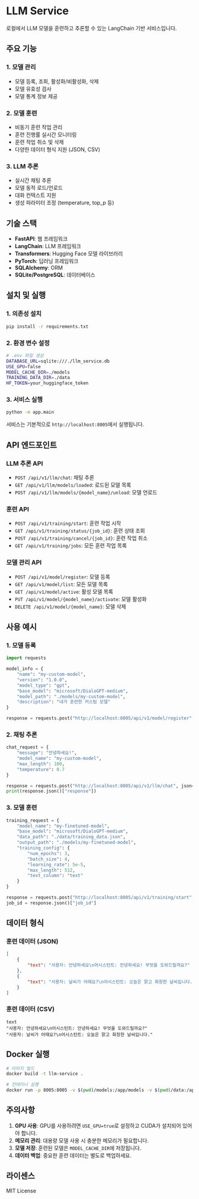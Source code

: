 # LLM Service

로컬에서 LLM 모델을 훈련하고 추론할 수 있는 LangChain 기반 서비스입니다.

## 주요 기능

### 1. 모델 관리
- 모델 등록, 조회, 활성화/비활성화, 삭제
- 모델 유효성 검사
- 모델 통계 정보 제공

### 2. 모델 훈련
- 비동기 훈련 작업 관리
- 훈련 진행률 실시간 모니터링
- 훈련 작업 취소 및 삭제
- 다양한 데이터 형식 지원 (JSON, CSV)

### 3. LLM 추론
- 실시간 채팅 추론
- 모델 동적 로드/언로드
- 대화 컨텍스트 지원
- 생성 파라미터 조정 (temperature, top_p 등)

## 기술 스택

- **FastAPI**: 웹 프레임워크
- **LangChain**: LLM 프레임워크
- **Transformers**: Hugging Face 모델 라이브러리
- **PyTorch**: 딥러닝 프레임워크
- **SQLAlchemy**: ORM
- **SQLite/PostgreSQL**: 데이터베이스

## 설치 및 실행

### 1. 의존성 설치
```bash
pip install -r requirements.txt
```

### 2. 환경 변수 설정
```bash
# .env 파일 생성
DATABASE_URL=sqlite:///./llm_service.db
USE_GPU=false
MODEL_CACHE_DIR=./models
TRAINING_DATA_DIR=./data
HF_TOKEN=your_huggingface_token
```

### 3. 서비스 실행
```bash
python -m app.main
```

서비스는 기본적으로 `http://localhost:8005`에서 실행됩니다.

## API 엔드포인트

### LLM 추론 API
- `POST /api/v1/llm/chat`: 채팅 추론
- `GET /api/v1/llm/models/loaded`: 로드된 모델 목록
- `POST /api/v1/llm/models/{model_name}/unload`: 모델 언로드

### 훈련 API
- `POST /api/v1/training/start`: 훈련 작업 시작
- `GET /api/v1/training/status/{job_id}`: 훈련 상태 조회
- `POST /api/v1/training/cancel/{job_id}`: 훈련 작업 취소
- `GET /api/v1/training/jobs`: 모든 훈련 작업 목록

### 모델 관리 API
- `POST /api/v1/model/register`: 모델 등록
- `GET /api/v1/model/list`: 모든 모델 목록
- `GET /api/v1/model/active`: 활성 모델 목록
- `PUT /api/v1/model/{model_name}/activate`: 모델 활성화
- `DELETE /api/v1/model/{model_name}`: 모델 삭제

## 사용 예시

### 1. 모델 등록
```python
import requests

model_info = {
    "name": "my-custom-model",
    "version": "1.0.0",
    "model_type": "gpt",
    "base_model": "microsoft/DialoGPT-medium",
    "model_path": "./models/my-custom-model",
    "description": "내가 훈련한 커스텀 모델"
}

response = requests.post("http://localhost:8005/api/v1/model/register", json=model_info)
```

### 2. 채팅 추론
```python
chat_request = {
    "message": "안녕하세요!",
    "model_name": "my-custom-model",
    "max_length": 100,
    "temperature": 0.7
}

response = requests.post("http://localhost:8005/api/v1/llm/chat", json=chat_request)
print(response.json()["response"])
```

### 3. 모델 훈련
```python
training_request = {
    "model_name": "my-finetuned-model",
    "base_model": "microsoft/DialoGPT-medium",
    "data_path": "./data/training_data.json",
    "output_path": "./models/my-finetuned-model",
    "training_config": {
        "num_epochs": 3,
        "batch_size": 4,
        "learning_rate": 5e-5,
        "max_length": 512,
        "text_column": "text"
    }
}

response = requests.post("http://localhost:8005/api/v1/training/start", json=training_request)
job_id = response.json()["job_id"]
```

## 데이터 형식

### 훈련 데이터 (JSON)
```json
[
    {
        "text": "사용자: 안녕하세요\n어시스턴트: 안녕하세요! 무엇을 도와드릴까요?"
    },
    {
        "text": "사용자: 날씨가 어때요?\n어시스턴트: 오늘은 맑고 화창한 날씨입니다."
    }
]
```

### 훈련 데이터 (CSV)
```csv
text
"사용자: 안녕하세요\n어시스턴트: 안녕하세요! 무엇을 도와드릴까요?"
"사용자: 날씨가 어때요?\n어시스턴트: 오늘은 맑고 화창한 날씨입니다."
```

## Docker 실행

```bash
# 이미지 빌드
docker build -t llm-service .

# 컨테이너 실행
docker run -p 8005:8005 -v $(pwd)/models:/app/models -v $(pwd)/data:/app/data llm-service
```

## 주의사항

1. **GPU 사용**: GPU를 사용하려면 `USE_GPU=true`로 설정하고 CUDA가 설치되어 있어야 합니다.
2. **메모리 관리**: 대용량 모델 사용 시 충분한 메모리가 필요합니다.
3. **모델 저장**: 훈련된 모델은 `MODEL_CACHE_DIR`에 저장됩니다.
4. **데이터 백업**: 중요한 훈련 데이터는 별도로 백업하세요.

## 라이센스

MIT License
